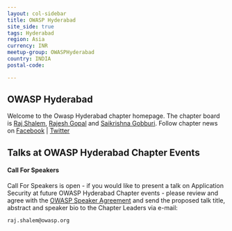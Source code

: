 ```yaml
---
layout: col-sidebar
title: OWASP Hyderabad
site_side: true
tags: Hyderabad
region: Asia
currency: INR
meetup-group: OWASPHyderabad
country: INDIA
postal-code: 

---
```

<!-- rebuild -->

OWASP Hyderabad
-------------
Welcome to the Owasp Hyderabad chapter homepage. The chapter board is <a href="mailto:raj.shalem@owasp.org">Raj Shalem</a>, <a href="mailto:rajesh.gopal@owasp.org">Rajesh Gopal</a> and <a href="mailto:saikrishna.gobburi@owasp.org">Saikrishna Gobburi</a>. Follow chapter news on [Facebook](https://www.facebook.com/OWASPHyderabad) | [Twitter](https://twitter.com/OWASPHyderabad) 


Talks at OWASP Hyderabad Chapter Events
----------------------------------------

#### Call For Speakers

Call For Speakers is open - if you would like to present a talk on Application Security at future OWASP Hyderabad Chapter events - please review and agree with the [OWASP Speaker Agreement](https://owasp.org/www-policy/legal/speaker-agreement) and send the proposed talk title, abstract and speaker bio to the Chapter Leaders via e-mail:

`raj.shalem@owasp.org`


